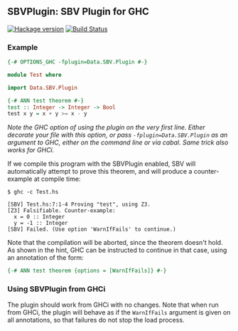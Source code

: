 ## SBVPlugin: SBV Plugin for GHC

[![Hackage version](http://img.shields.io/hackage/v/sbvPlugin.svg?label=Hackage)](http://hackage.haskell.org/package/sbvPlugin)
    [![Build Status](http://img.shields.io/travis/LeventErkok/sbvPlugin.svg?label=Build)](http://travis-ci.org/LeventErkok/sbvPlugin)

### Example

```haskell
{-# OPTIONS_GHC -fplugin=Data.SBV.Plugin #-}

module Test where

import Data.SBV.Plugin

{-# ANN test theorem #-}
test :: Integer -> Integer -> Bool
test x y = x + y >= x - y
```

*Note the GHC option of using the plugin on the very first line. Either decorate your file with
this option, or pass `-fplugin=Data.SBV.Plugin` as an argument to GHC, either on the command line
or via cabal. Same trick also works for GHCi.*

If we compile this program with the SBVPlugin enabled, SBV will automatically attempt to prove
this theorem, and will produce a counter-example at compile time:

```
$ ghc -c Test.hs

[SBV] Test.hs:7:1-4 Proving "test", using Z3.
[Z3] Falsifiable. Counter-example:
  x = 0 :: Integer
  y = -1 :: Integer
[SBV] Failed. (Use option 'WarnIfFails' to continue.)
```

Note that the compilation will be aborted, since the theorem doesn't hold. As shown in the hint, GHC
can be instructed to continue in that case, using an annotation of the form:

```haskell
{-# ANN test theorem {options = [WarnIfFails]} #-}
```

### Using SBVPlugin from GHCi
The plugin should work from GHCi with no changes.  Note that when run from GHCi, the plugin will
behave as if the `WarnIfFails` argument is given on all annotations, so that failures do not stop
the load process.
